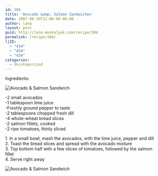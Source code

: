 ```yaml
---
id: 304
title: 'Avocado &amp; Salmon Sandwiches'
date: 2007-06-26T21:06:00-08:00
author: lana
layout: post
guid: http://lana.moskalyuk.com/recipe/304
permalink: /recipe/304/
ljID:
  - "434"
  - "434"
  - "434"
categories:
  - Uncategorized
---
```

<div class="entry">
  <p>
    Ingredients:
  </p>
  
  <p>
    <img src="http://farm2.static.flickr.com/1307/555059419_ca4705a28d.jpg?v=0" alt="Avocado & Salmon Sandwich" />
  </p>
  
  <p>
    -2 small avocados<br /> -1 tablespoon lime juice<br /> -Freshly ground pepper to taste<br /> -2 tablespoons chopped fresh dill<br /> -4 whole-wheat bread slices<br /> -2 salmon fillets, cooked<br /> -2 ripe tomatoes, thinly sliced
  </p>
  
  <p>
    1. In a small bowl, mash the avocados, with the lime juice, pepper and dill<br /> 2. Toast the bread slices and spread with the avocado mixture<br /> 3. Top bottom half with a few slices of tomatoes, followed by the salmon fillet<br /> 4. Serve right away
  </p>
  
  <p>
    <img src="http://farm2.static.flickr.com/1067/555058955_12d3f1c95d.jpg?v=0" alt="Avocado & Salmon Sandwich" />
  </p></p>
</div>